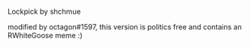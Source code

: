 Lockpick by shchmue

modified by octagon#1597, this version is politics free and contains an RWhiteGoose meme :)
